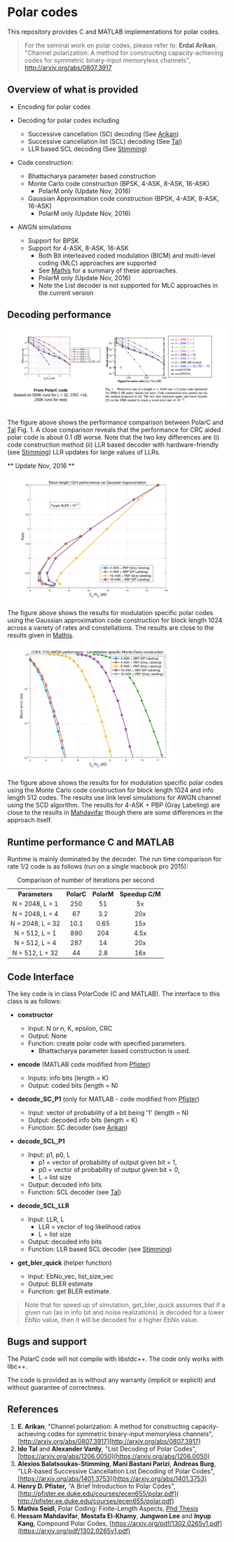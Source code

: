 Polar codes 
===================

This repository provides C and MATLAB implementations for polar codes.

> For the seminal work on polar codes, please refer to: **Erdal Arikan**, "Channel polarization: A method for constructing capacity-achieving codes for symmetric binary-input memoryless channels",  http://arxiv.org/abs/0807.3917 

Overview of what is provided
----------

 - Encoding for polar codes

 - Decoding for polar codes including
	 - Successive cancellation (SC) decoding (See [Arikan](http://arxiv.org/abs/0807.3917))
	 - Successive cancellation list (SCL) decoding (See [Tal](https://arxiv.org/abs/1206.0050))
	 - LLR based SCL decoding (See [Stimming](https://arxiv.org/abs/1401.3753))
	 
 - Code construction: 
 	 - Bhattacharya parameter based construction 
	 - Monte Carlo code construction (BPSK, 4-ASK, 8-ASK, 16-ASK) 
	 	- PolarM only (Update Nov, 2016)
	 - Gaussian Approximation code construction (BPSK, 4-ASK, 8-ASK, 16-ASK) 
	 	- PolarM only (Update Nov, 2016)

 - AWGN simulations
 	- Support for BPSK
	- Support for 4-ASK, 8-ASK, 16-ASK 
		- Both Bit interleaved coded modulation (BICM) and multi-level coding (MLC) approaches are supported
		- See [Mathis](https://opus4.kobv.de/opus4-fau/files/6201/MathisSeidlDissertation.pdf) for a summary of these approaches.
		- PolarM only (Update Nov, 2016)
		- Note the List decoder is not supported for MLC approaches in the current version
	

Decoding performance
------

![Alt text](results/polar_performance.jpeg?raw=true "Performance comparison between PolarC and [Tal] Fig. 1")

The figure above shows the performance comparison between PolarC and [Tal](https://arxiv.org/abs/1206.0050) Fig. 1. A close comparison reveals that the performance for CRC aided polar code is about 0.1 dB worse. Note that the two key differences are (i) code construction method (ii) LLR based decoder with hardware-friendly (see [Stimming](https://arxiv.org/abs/1401.3753)) LLR updates for large values of LLRs. 

** Update Nov, 2016 ** 

<img src="results/gauss_approx.png" alt="Gaussian approximation performance" width="400"/>

The figure above shows the results for modulation specific polar codes using the Gaussian approximation code construction for block length 1024 across a variety of rates and constellations. The results are close to the results given in [Mathis](https://opus4.kobv.de/opus4-fau/files/6201/MathisSeidlDissertation.pdf). 

<img src="results/monte_carlo.png" alt="Monte Carlo performance" width="400"/>

The figure above shows the results for  for modulation specific polar codes  using the Monte Carlo code construction for block length 1024 and info length 512 codes. The results use link level simulations for AWGN channel using the SCD algorithm. The results for 4-ASK + PBP (Gray Labeling) are close to the results in [Mahdavifar](https://arxiv.org/pdf/1302.0265v1.pdf) though there are some differences in the approach itself. 

Runtime performance C and MATLAB
-----
Runtime is mainly dominated by the decoder. The run time comparison for rate 1/2 code is as follows (run on a single macbook pro 2015):
<table>
<caption> Comparison of number of iterations per second </caption>
  <tr align="center">
    <th>Parameters </th>
    <th>PolarC </th>
    <th>PolarM</th>
	<th>Speedup C/M</th>
  </tr>
  <tr align="center">
    <td>N = 2048, L = 1</td>
    <td>250</td>
    <td>51 </td>
    <td>5x</td>
  </tr>
  <tr align="center">
    <td>N = 2048, L = 4</td>
    <td>67 </td>
    <td>3.2</td>
    <td>20x</td>
  </tr>
  <tr align="center">
    <td>N = 2048, L = 32</td>
    <td>10.1</td>
    <td>0.65</td>
    <td>15x</td>
  </tr>
  <tr align="center">
    <td>N = 512, L = 1</td>
    <td>890</td>
    <td>204</td>
    <td>4.5x</td>
  </tr>
  <tr align="center">
    <td>N = 512, L = 4</td>
    <td>287</td>
    <td>14</td>
    <td>20x</td>
  </tr>
  <tr align="center">
    <td>N = 512, L = 32</td>
    <td>44</td>
    <td>2.8</td>
    <td>16x</td>
  </tr>
</table>


Code Interface
------

The key code is in class PolarCode (C and MATLAB). The interface to this class is as follows:

 - **constructor**
	 - Input: N or n, K, epsilon, CRC 
	 - Output: None 
	 - Function: create polar code with specified parameters. 
		 - Bhattacharya parameter based construction is used.

 - **encode** (MATLAB code modified from [Pfister](http://pfister.ee.duke.edu/courses/ecen655/polar.pdf))
	 - Inputs: info bits (length = K)
	 - Output: coded bits (length = N)

 - **decode_SC_P1** (only for MATLAB - code modified from [Pfister](http://pfister.ee.duke.edu/courses/ecen655/polar.pdf))
	 - Input: vector of probability of a bit being  '1' (length = N)
	 - Output: decoded info bits (length = K)
	 - Function: SC decoder  (see [Arikan](http://arxiv.org/abs/0807.3917))

 - **decode_SCL_P1**
	 - Input: p1, p0, L 
		 - p1 = vector of probability of output given bit = 1, 
		 - p0 = vector of probability of output given bit = 0,   
		 - L = list size
	 - Output: decoded info bits
	 - 	Function: SCL decoder (see [Tal](https://arxiv.org/abs/1206.0050))

 - **decode_SCL_LLR**
	 - Input: LLR, L
		 - LLR = vector of log likelihood ratios 
		 - L = list size
	 - Output: decoded info bits
	 - Function: LLR based SCL decoder (see [Stimming](https://arxiv.org/abs/1401.3753))

 - **get_bler_quick** (helper function)
	 - Input: EbNo_vec, list_size_vec
	 - Output: BLER estimate
	 - Function: get BLER estimate. 
		 
> Note that for speed up of simulation, get_bler_quick assumes that if a given run (as in info bit and noise realizations) is decoded for a lower EbNo value, then it will be decoded for a higher EbNo value. 


Bugs and support
------

The PolarC code will not compile with libstdc++. The code only works with libc++.

The code is provided as is without any warranty (implicit or explicit) and without guarantee of correctness. 

References
---------

 1. **E. Arikan**, "Channel polarization: A method for constructing capacity-achieving codes for symmetric binary-input memoryless channels", [http://arxiv.org/abs/0807.3917](http://arxiv.org/abs/0807.3917) 
 2.  **Ido Tal** and **Alexander Vardy**, 	"List Decoding of Polar Codes", [https://arxiv.org/abs/1206.0050](https://arxiv.org/abs/1206.0050)
 3.  **Alexios Balatsoukas-Stimming**, **Mani Bastani Parizi**, **Andreas Burg**, "LLR-based Successive Cancellation List Decoding of Polar Codes", [https://arxiv.org/abs/1401.3753](https://arxiv.org/abs/1401.3753)
 4. **Henry D. Pfister,** "A Brief Introduction to Polar Codes", [http://pfister.ee.duke.edu/courses/ecen655/polar.pdf]( http://pfister.ee.duke.edu/courses/ecen655/polar.pdf)
 5. **Mathis Seidl**, Polar Coding: Finite-Length Aspects, [Phd Thesis](https://opus4.kobv.de/opus4-fau/files/6201/MathisSeidlDissertation.pdf)
 6. **Hessam Mahdavifar**, **Mostafa El-Khamy**, **Jungwon Lee** and  **Inyup Kang**, Compound Polar Codes, [https://arxiv.org/pdf/1302.0265v1.pdf](https://arxiv.org/pdf/1302.0265v1.pdf)

